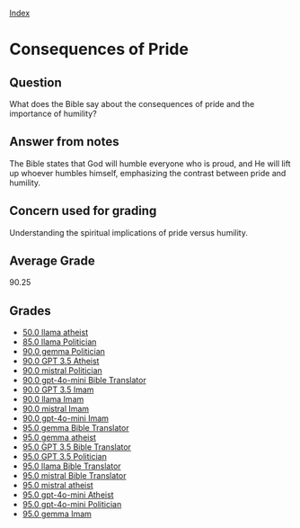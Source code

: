 
[Index](../index.md)
# Consequences of Pride
## Question
What does the Bible say about the consequences of pride and the importance of humility?

## Answer from notes
The Bible states that God will humble everyone who is proud, and He will lift up whoever humbles himself, emphasizing the contrast between pride and humility.

## Concern used for grading
Understanding the spiritual implications of pride versus humility.

## Average Grade
90.25

## Grades
 * [50.0 llama atheist](../answers/llama_atheist/Consequences_of_Pride.md)
 * [85.0 llama Politician](../answers/llama_Politician/Consequences_of_Pride.md)
 * [90.0 gemma Politician](../answers/gemma_Politician/Consequences_of_Pride.md)
 * [90.0 GPT 3.5 Atheist](../answers/GPT_3.5_Atheist/Consequences_of_Pride.md)
 * [90.0 mistral Politician](../answers/mistral_Politician/Consequences_of_Pride.md)
 * [90.0 gpt-4o-mini Bible Translator](../answers/gpt-4o-mini_Bible_Translator/Consequences_of_Pride.md)
 * [90.0 GPT 3.5 Imam](../answers/GPT_3.5_Imam/Consequences_of_Pride.md)
 * [90.0 llama Imam](../answers/llama_Imam/Consequences_of_Pride.md)
 * [90.0 mistral Imam](../answers/mistral_Imam/Consequences_of_Pride.md)
 * [90.0 gpt-4o-mini Imam](../answers/gpt-4o-mini_Imam/Consequences_of_Pride.md)
 * [95.0 gemma Bible Translator](../answers/gemma_Bible_Translator/Consequences_of_Pride.md)
 * [95.0 gemma atheist](../answers/gemma_atheist/Consequences_of_Pride.md)
 * [95.0 GPT 3.5 Bible Translator](../answers/GPT_3.5_Bible_Translator/Consequences_of_Pride.md)
 * [95.0 GPT 3.5 Politician](../answers/GPT_3.5_Politician/Consequences_of_Pride.md)
 * [95.0 llama Bible Translator](../answers/llama_Bible_Translator/Consequences_of_Pride.md)
 * [95.0 mistral Bible Translator](../answers/mistral_Bible_Translator/Consequences_of_Pride.md)
 * [95.0 mistral atheist](../answers/mistral_atheist/Consequences_of_Pride.md)
 * [95.0 gpt-4o-mini Atheist](../answers/gpt-4o-mini_Atheist/Consequences_of_Pride.md)
 * [95.0 gpt-4o-mini Politician](../answers/gpt-4o-mini_Politician/Consequences_of_Pride.md)
 * [95.0 gemma Imam](../answers/gemma_Imam/Consequences_of_Pride.md)
